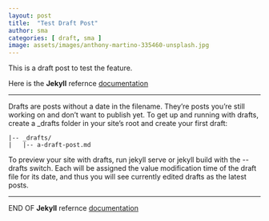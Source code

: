 ```yaml
---
layout: post
title:  "Test Draft Post"
author: sma
categories: [ draft, sma ]
image: assets/images/anthony-martino-335460-unsplash.jpg
---
```


This is a draft post to test the feature.

Here is the **Jekyll** refernce [documentation](https://jekyllrb.com/docs/posts/) 

****

Drafts are posts without a date in the filename. They’re posts you’re still working on and don’t want to publish yet. To get up and running with drafts, create a _drafts folder in your site’s root and create your first draft:

```
|-- _drafts/
|   |-- a-draft-post.md
```

To preview your site with drafts, run jekyll serve or jekyll build with the --drafts switch. Each will be assigned the value modification time of the draft file for its date, and thus you will see currently edited drafts as the latest posts.

***
END OF  **Jekyll** refernce [documentation](https://jekyllrb.com/docs/posts/) 

